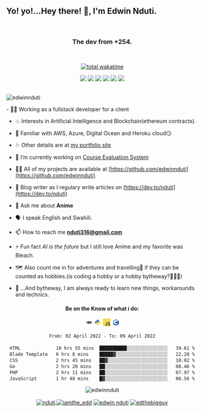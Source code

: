 <div align="center">
  <h2 align="left"> Yo! yo!...Hey there! 👋, I'm Edwin Nduti.</h2>

<br />
<h3 align="center">The dev from +254.</h3>
  <br />
  
  [![total wakatime](https://wakatime.com/badge/user/509d91b2-7c76-46ce-b48a-89da8a0cddfe.svg)](https://wakatime.com/@509d91b2-7c76-46ce-b48a-89da8a0cddfe)
<div>
<img src="https://img.shields.io/badge/go-%2300ADD8.svg?&style=for-the-badge&logo=go&logoColor=white"/>

<img src="https://img.shields.io/badge/node.js%20-%2343853D.svg?&style=for-the-badge&logo=node.js&logoColor=white"/>

<img src="https://img.shields.io/badge/react%20-%2320232a.svg?&style=for-the-badge&logo=react&logoColor=%2361DAFB"/>
  
<img src="https://img.shields.io/badge/git%20-%23F05033.svg?&style=for-the-badge&logo=git&logoColor=white"/>

<img src="https://img.shields.io/badge/html5%20-%23E34F26.svg?&style=for-the-badge&logo=html5&logoColor=white"/>

<img src="https://img.shields.io/badge/css3%20-%231572B6.svg?&style=for-the-badge&logo=css3&logoColor=white"/>
</div>
<br />
<p align="left"> <img src="https://komarev.com/ghpvc/?username=edwinnduti" alt="edwinnduti" /> </p>
  
  
<div align="left">
   <!-- my details -->
  - 👩‍🚒 Working as a fullstack developer for a client
  
  - 💥 Interests in Artificial Intelligence and Blockchain(ethereum contracts).
  
  - 📆 Familiar with AWS, Azure, Digital Ocean and Heroku cloud😏

  - ✨ Other details are at [my portfolio site](https://edwinswebapp.herokuapp.com)
  
  - 🔭 I’m currently working on [Course Evaluation System](https://tuksit.herokuapp.com/)

  - 👨‍💻 All of my projects are available at [https://github.com/edwinnduti](https://github.com/edwinnduti)

  - 📝 Blog writer as I regulary write articles on [https://dev.to/nduti](https://dev.to/nduti)

  - 💬 Ask me about **Anime**
  
  - 🗣️ I speak English and Swahili.

  - 📫 How to reach me **nduti316@gmail.com**

  - ⚡ Fun fact *AI is the future* but I still love Anime and my favorite was Bleach.
  
  - 🗺️ Also count me in for adventures and travelling🥳 if they can be counted as hobbies.(is coding a hobby or a hobby bytheway?🤔🤭😌)
  
  - 📜 ...And bytheway, I am always ready to learn new things, workarounds and technics.
</div>


#### Be on the Know of what i do:
<div>
  <code><img height="20" src="https://raw.githubusercontent.com/github/explore/80688e429a7d4ef2fca1e82350fe8e3517d3494d/topics/go/go.png"></code>
  <code><img height="20" src="https://raw.githubusercontent.com/github/explore/80688e429a7d4ef2fca1e82350fe8e3517d3494d/topics/python/python.png"></code>
  <code><img height="20" src="https://raw.githubusercontent.com/github/explore/80688e429a7d4ef2fca1e82350fe8e3517d3494d/topics/javascript/javascript.png"></code>
  <code><img height="20" src="https://raw.githubusercontent.com/github/explore/80688e429a7d4ef2fca1e82350fe8e3517d3494d/topics/c/c.png"></code>
</div>

<!--START_SECTION:waka-->

```text
From: 02 April 2022 - To: 09 April 2022

HTML             10 hrs 55 mins  ██████████░░░░░░░░░░░░░░░   39.61 %
Blade Template   6 hrs 8 mins    █████▓░░░░░░░░░░░░░░░░░░░   22.28 %
CSS              2 hrs 45 mins   ██▓░░░░░░░░░░░░░░░░░░░░░░   10.02 %
Go               2 hrs 20 mins   ██░░░░░░░░░░░░░░░░░░░░░░░   08.46 %
PHP              2 hrs 11 mins   ██░░░░░░░░░░░░░░░░░░░░░░░   07.97 %
JavaScript       1 hr 48 mins    █▓░░░░░░░░░░░░░░░░░░░░░░░   06.56 %
```

<!--END_SECTION:waka-->

  

<p align="center"> <img src="https://github-readme-stats.vercel.app/api?username=edwinnduti&show_icons=true" alt="edwinnduti" /> </p>

<p align="center">
<a href="https://dev.to/nduti" target="blank"><img align="center" src="https://cdn.jsdelivr.net/npm/simple-icons@3.0.1/icons/dev-dot-to.svg" alt="nduti" height="20" width="20" />
<a href="https://twitter.com/iamthe_edd" target="blank"><img align="center" src="https://cdn.jsdelivr.net/npm/simple-icons@3.0.1/icons/twitter.svg" alt="iamthe_edd" height="20" width="20" /></a>
<a href="https://linkedin.com/in/edwin-nduti" target="blank"><img align="center" src="https://cdn.jsdelivr.net/npm/simple-icons@3.0.1/icons/linkedin.svg" alt="edwin nduti" height="20" width="20" /></a>
<a href="https://facebook.com/edthebigguy" target="blank"><img align="center" src="https://cdn.jsdelivr.net/npm/simple-icons@3.0.1/icons/facebook.svg" alt="edthebigguy" height="20" width="20" /></a>
</p>
</div>

